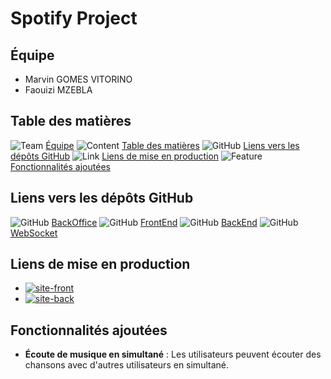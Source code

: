 # Spotify Project

## Équipe

- Marvin GOMES VITORINO
- Faouizi MZEBLA

## Table des matières

![Team](https://img.icons8.com/fluent/16/000000/team.png) [Équipe](#équipe)
![Content](https://img.icons8.com/fluent/16/000000/content.png) [Table des matières](#table-des-matières)
![GitHub](https://img.icons8.com/fluent/16/000000/github.png) [Liens vers les dépôts GitHub](#liens-vers-les-dépôts-github)
![Link](https://img.icons8.com/fluent/16/000000/link.png) [Liens de mise en production](#liens-de-mise-en-production)
![Feature](https://img.icons8.com/fluent/16/000000/feature.png) [Fonctionnalités ajoutées](#fonctionnalités-ajoutées)

## Liens vers les dépôts GitHub

![GitHub](https://img.icons8.com/fluent/16/000000/github.png) [BackOffice](https://github.com/Fazeur95/spotify-api)
![GitHub](https://img.icons8.com/fluent/16/000000/github.png) [FrontEnd](https://github.com/Fazeur95/spotify-front)
![GitHub](https://img.icons8.com/fluent/16/000000/github.png) [BackEnd](https://github.com/Fazeur95/spotify-back)
![GitHub](https://img.icons8.com/fluent/16/000000/github.png) [WebSocket](https://github.com/Fazeur95/spotify-websocket)

## Liens de mise en production

- [![site-front](https://img.shields.io/badge/Spotify_Front-1DB954?style=for-the-badge&logo=spotify&logoColor=white)](https://spotify-front-pi8l.onrender.com/)
- [![site-back](https://img.shields.io/badge/Spotify_Back-000000?style=for-the-badge&logo=spotify&logoColor=white)](https://spotify-back.onrender.com/)

## Fonctionnalités ajoutées

- **Écoute de musique en simultané** : Les utilisateurs peuvent écouter des chansons avec d'autres utilisateurs en simultané.
